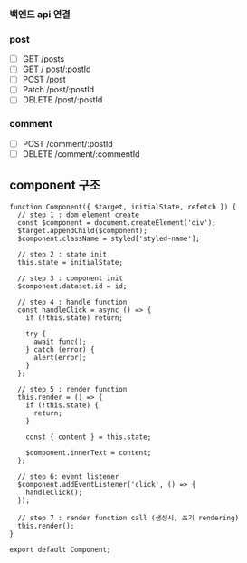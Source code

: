 ### 백엔드 api 연결

### post

- [ ] GET /posts
- [ ] GET / post/:postId
- [ ] POST /post
- [ ] Patch /post/:postId
- [ ] DELETE /post/:postId

### comment

- [ ] POST /comment/:postId
- [ ] DELETE /comment/:commentId

## component 구조

```
function Component({ $target, initialState, refetch }) {
  // step 1 : dom element create
  const $component = document.createElement('div');
  $target.appendChild($component);
  $component.className = styled['styled-name'];

  // step 2 : state init
  this.state = initialState;

  // step 3 : component init
  $component.dataset.id = id;

  // step 4 : handle function
  const handleClick = async () => {
    if (!this.state) return;

    try {
      await func();
    } catch (error) {
      alert(error);
    }
  };

  // step 5 : render function
  this.render = () => {
    if (!this.state) {
      return;
    }

    const { content } = this.state;

    $component.innerText = content;
  };

  // step 6: event listener
  $component.addEventListener('click', () => {
    handleClick();
  });

  // step 7 : render function call (생성시, 초기 rendering)
  this.render();
}

export default Component;

```
